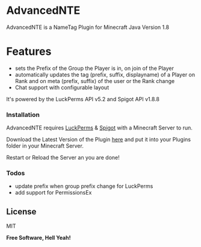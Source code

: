 # AdvancedNTE
AdvancedNTE is a NameTag Plugin for Minecraft Java Version 1.8

# Features

  - sets the Prefix of the Group the Player is in, on join of the Player
  - automatically updates the tag (prefix, suffix, displayname) of a Player on Rank and on meta (prefix, suffix) of the user or the Rank change
  - Chat support with configurable layout



It's powered by the LuckPerms API v5.2 and Spigot API v1.8.8


### Installation

AdvancedNTE requires [LuckPerms](https://luckperms.net) & [Spigot](https://www.spigotmc.org/) with a Minecraft Server to run.

Download the Latest Version of the Plugin [here]() and put it into your Plugins folder in your Minecraft Server.

Restart or Reload the Server an you are done!

### Todos

 - update prefix when group prefix change for LuckPerms
 - add support for PermissionsEx


License
----

MIT

**Free Software, Hell Yeah!**
